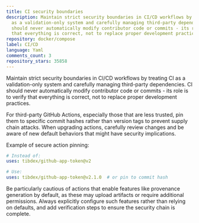 ```yaml
---
title: CI security boundaries
description: Maintain strict security boundaries in CI/CD workflows by treating CI
  as a validation-only system and carefully managing third-party dependencies. CI
  should never automatically modify contributor code or commits - its role is to verify
  that everything is correct, not to replace proper development practices.
repository: docker/compose
label: CI/CD
language: Yaml
comments_count: 3
repository_stars: 35858
---
```


Maintain strict security boundaries in CI/CD workflows by treating CI as a validation-only system and carefully managing third-party dependencies. CI should never automatically modify contributor code or commits - its role is to verify that everything is correct, not to replace proper development practices.

For third-party GitHub Actions, especially those that are less trusted, pin them to specific commit hashes rather than version tags to prevent supply chain attacks. When upgrading actions, carefully review changes and be aware of new default behaviors that might have security implications.

Example of secure action pinning:
```yaml
# Instead of:
uses: tibdex/github-app-token@v2

# Use:
uses: tibdex/github-app-token@v2.1.0  # or pin to commit hash
```

Be particularly cautious of actions that enable features like provenance generation by default, as these may upload artifacts or require additional permissions. Always explicitly configure such features rather than relying on defaults, and add verification steps to ensure the security chain is complete.